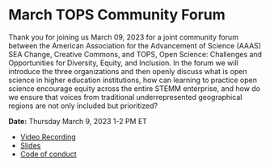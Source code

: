 # March TOPS Community Forum

Thank you for joining us March 09, 2023 for a joint community forum between the American Association for the Advancement of Science (AAAS) SEA Change, Creative Commons, and TOPS, Open Science: Challenges and Opportunities for Diversity, Equity, and Inclusion. In the forum we will introduce the three organizations and then openly discuss what is open science in higher education institutions, how can learning to practice open science encourage equity across the entire STEMM enterprise, and how do we ensure that voices from traditional underrepresented geographical regions are not only included but prioritized?

**Date:** Thursday March 9, 2023 1-2 PM ET

- [Video Recording](https://www.youtube.com/watch?v=puM86Gr5COc)
- [Slides](https://zenodo.org/record/7713446#.ZBsZGnbMKUk)
- [Code of conduct](../Community_Forums/code_of_conduct.md)

